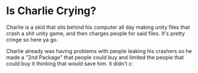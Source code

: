 # Is Charlie Crying?
Charlie is a skid that sits behind his computer all day making unity files that crash a shit unity game, and then charges people for said files. It's pretty cringe so here ya go.

Charlie already was having problems with people leaking his crashers so he made a "2nd Package" that people could buy and limited the people that could buy it thinking that would save him. it didn't c:
